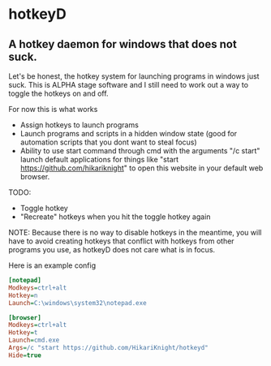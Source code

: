 # hotkeyD
## A hotkey daemon for windows that does not suck.


Let's be honest, the hotkey system for launching programs in windows just suck.
This is ALPHA stage software and I still need to work out a way to toggle the hotkeys on and off.

For now this is what works<br>
* Assign hotkeys to launch programs
* Launch programs and scripts in a hidden window state (good for automation scripts that you dont want to steal focus)
* Ability to use start command through cmd with the arguments "/c start" launch default applications for things like "start https://github.com/hikariknight" to open this website in your default web browser.

TODO:
* Toggle hotkey
* "Recreate" hotkeys when you hit the toggle hotkey again

NOTE: Because there is no way to disable hotkeys in the meantime, you will have to avoid creating hotkeys that conflict with hotkeys from other programs you use, as hotkeyD does not care what is in focus.

Here is an example config
```ini
[notepad]
Modkeys=ctrl+alt
Hotkey=n
Launch=C:\windows\system32\notepad.exe

[browser]
Modkeys=ctrl+alt
Hotkey=t
Launch=cmd.exe
Args=/c "start https://github.com/HikariKnight/hotkeyd"
Hide=true
```